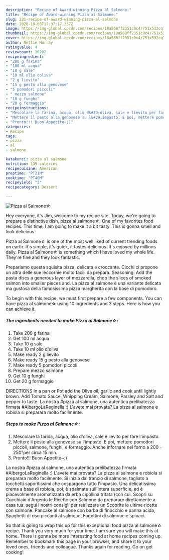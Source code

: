 ```yaml
---
description: "Recipe of Award-winning Pizza al Salmone☆"
title: "Recipe of Award-winning Pizza al Salmone☆"
slug: 221-recipe-of-award-winning-pizza-al-salmone
date: 2020-10-08T17:37:17.337Z
image: https://img-global.cpcdn.com/recipes/18a568ff2351c0c4/751x532cq70/pizza-al-salmone☆-recipe-main-photo.jpg
thumbnail: https://img-global.cpcdn.com/recipes/18a568ff2351c0c4/751x532cq70/pizza-al-salmone☆-recipe-main-photo.jpg
cover: https://img-global.cpcdn.com/recipes/18a568ff2351c0c4/751x532cq70/pizza-al-salmone☆-recipe-main-photo.jpg
author: Nettie Murray
ratingvalue: 4
reviewcount: 16202
recipeingredient:
- "200 g farina"
- "100 ml acqua"
- "10 g sale"
- "10 ml olio doliva"
- "2 g lievito"
- "15 g pesto alla genovese"
- "5 pomodori piccoli"
- " mezzo salmone"
- "10 g funghi"
- "20 g formaggio"
recipeinstructions:
- "Mescolare la farina, acqua, olio d&#39;oliva, sale e lievito per fare l&#39;impasto."
- "Mettere il pesto alla genovese su l&#39;impasto. E poi, mettere pomodori piccoli, salmone, funghi, e formaggio. Anche infornare nel forno a 200 - 250°per circa 15 min."
- "Pronto!!! Buon Appetito~;)"
categories:
- Recipe
tags:
- pizza
- al
- salmone

katakunci: pizza al salmone 
nutrition: 139 calories
recipecuisine: American
preptime: "PT21M"
cooktime: "PT40M"
recipeyield: "2"
recipecategory: Dessert

---
```



![Pizza al Salmone☆](https://img-global.cpcdn.com/recipes/18a568ff2351c0c4/751x532cq70/pizza-al-salmone☆-recipe-main-photo.jpg)

Hey everyone, it's Jim, welcome to my recipe site. Today, we're going to prepare a distinctive dish, pizza al salmone☆. One of my favorites food recipes. This time, I am going to make it a bit tasty. This is gonna smell and look delicious.

Pizza al Salmone☆ is one of the most well liked of current trending foods on earth. It's simple, it's quick, it tastes delicious. It's enjoyed by millions daily. Pizza al Salmone☆ is something which I have loved my whole life. They're fine and they look fantastic.

Prepariamo questa squisita pizza, delicata e croccante. Cicchi ci propone un altra delle sue leccornie molto facili da prepara. Seasoning: Add the pasta discs a generous layer of mozzarella, chop the slices of smoked salmon into smaller pieces and. La pizza al salmone è una variante delicata ma gustosa della famosissima pizza margherita con la base di pomodoro.


To begin with this recipe, we must first prepare a few components. You can have pizza al salmone☆ using 10 ingredients and 3 steps. Here is how you can achieve it.

<!--inarticleads1-->

##### The ingredients needed to make Pizza al Salmone☆:

1. Take 200 g farina
1. Get 100 ml acqua
1. Take 10 g sale
1. Take 10 ml olio d&#39;oliva
1. Make ready 2 g lievito
1. Make ready 15 g pesto alla genovese
1. Make ready 5 pomodori piccoli
1. Prepare  mezzo salmone
1. Get 10 g funghi
1. Get 20 g formaggio


DIRECTIONS In a pan or Pot add the Olive oil, garlic and cook until lightly brown. Add Tomato Sauce, Whipping Cream, Salmone, Parsley and Salt and pepper to taste. La nostra #pizza al salmone, una autentica prelibatezza firmata #AlbergoLaReginella :) L&#39;avete mai provata? La pizza al salmone e robiola si preparara molto facilmente. 

<!--inarticleads2-->

##### Steps to make Pizza al Salmone☆:

1. Mescolare la farina, acqua, olio d&#39;oliva, sale e lievito per fare l&#39;impasto.
1. Mettere il pesto alla genovese su l&#39;impasto. E poi, mettere pomodori piccoli, salmone, funghi, e formaggio. Anche infornare nel forno a 200 - 250°per circa 15 min.
1. Pronto!!! Buon Appetito~;)


La nostra #pizza al salmone, una autentica prelibatezza firmata #AlbergoLaReginella :) L&#39;avete mai provata? La pizza al salmone e robiola si preparara molto facilmente. Si inizia dal trancio di salmone, tagliato a tocchetti saporitissimi che cospargono tutto l&#39;impasto. Una delicatissima crema a base di robiola, poi, è spalmata sull&#39;intera superficie, ed è piacevolmente aromatizzata da erba cipollina tritata (con cui. Scopri su Cucchiaio d&#39;Argento le Ricette con Salmone da preparare direttamente a casa tua: segui i nostri consigli per realizzare un Scoprite le ultime ricette con salmone: Pancake al salmone con barba di finocchio e panna acida, Spaghetti di riso piccanti al salmone, Fagottini di salmone e spinaci. 

So that is going to wrap this up for this exceptional food pizza al salmone☆ recipe. Thank you very much for your time. I am sure you will make this at home. There is gonna be more interesting food at home recipes coming up. Remember to bookmark this page in your browser, and share it to your loved ones, friends and colleague. Thanks again for reading. Go on get cooking!
